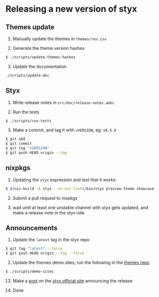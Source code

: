 # Releasing a new version of styx

## Themes update

1. Manually update the themes in `themes/rev.csv`

2. Generate the theme version hashes

```sh
$ ./scripts/update-themes-hashes
```

3. Update the documentation

```sh
./scripts/update-doc
```


## Styx

1. Write release notes in `src/doc/release-notes.adoc`

2. Run the tests

```sh
$ ./scripts/run-tests
```

3. Make a commit, and tag it with `vVERSION`, eg: `v0.5.0`

```sh
$ git add .
$ git commit
$ git tag "vVERSION"
$ git push HEAD origin --tag
```

## nixpkgs

1. Updating the `styx` expression and test that it works:

```sh
$ $(nix-build -A styx --no-out-link)/bin/styx preview-theme showcase
```

2. Submit a pull request to nixpkgs

3. wait until at least one unstable channel with styx gets updated, and make a release note in the styx-site


## Announcements

1. Update the `latest` tag in the styx repo

```sh
$ git tag "latest" --force
$ git push HEAD origin --tag --force
```

2. Update the themes demo sites, run the following in the [themes repo](https://github.com/styx-static/themes)

```sh
$ ./scripts/demo-sites
```

13. Make a [post](https://github.com/styx-static/styx-site/tree/master/posts) on the [styx official site](https://github.com/styx-static/styx-site) announcing the release

14. Done
